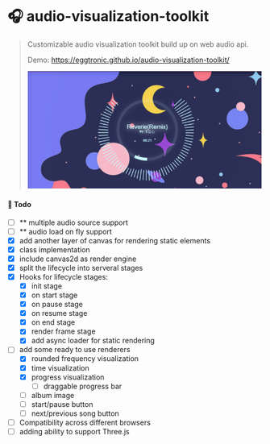 
# 🎧 audio-visualization-toolkit

> Customizable audio visualization toolkit build up on web audio api.
> 
> Demo: https://eggtronic.github.io/audio-visualization-toolkit/
> 
> ![preview](/static/preview.jpg)

#### 📝 Todo
- [ ] ** multiple audio source support
- [ ] ** audio load on fly support
- [x] add another layer of canvas for rendering static elements
- [x] class implementation
- [x] include canvas2d as render engine 
- [x] split the lifecycle into serveral stages
- [x] Hooks for lifecycle stages:
  - [x] init stage
  - [x] on start stage
  - [x] on pause stage
  - [x] on resume stage
  - [x] on end stage
  - [x] render frame stage
  - [x] add async loader for static rendering 
- [ ] add some ready to use renderers
  - [x] rounded frequency visualization
  - [x] time visualization
  - [x] progress visualization
    - [ ] draggable progress bar
  - [ ] album image
  - [ ] start/pause button
  - [ ] next/previous song button
- [ ] Compatibility across different browsers
- [ ] adding ability to support Three.js
